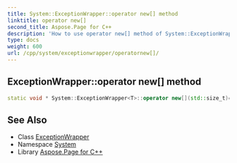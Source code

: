 ```yaml
---
title: System::ExceptionWrapper::operator new[] method
linktitle: operator new[]
second_title: Aspose.Page for C++
description: 'How to use operator new[] method of System::ExceptionWrapper class in C++.'
type: docs
weight: 600
url: /cpp/system/exceptionwrapper/operatornew[]/
---
```

## ExceptionWrapper::operator new[] method




```cpp
static void * System::ExceptionWrapper<T>::operator new[](std::size_t)=delete
```

## See Also

* Class [ExceptionWrapper](../)
* Namespace [System](../../)
* Library [Aspose.Page for C++](../../../)
